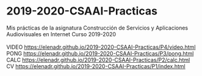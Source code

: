 # 2019-2020-CSAAI-Practicas
Mis prácticas de la asignatura Construcción de Servicios y Aplicaciones Audiovisuales en Internet
Curso 2019-2020  
<br>
VIDEO https://elenadr.github.io/2019-2020-CSAAI-Practicas/P4/video.html
<br>
PONG https://elenadr.github.io/2019-2020-CSAAI-Practicas/P3/pong.html
<br>
CALC https://elenadr.github.io/2019-2020-CSAAI-Practicas/P2/calc.html
<br>
CV https://elenadr.github.io/2019-2020-CSAAI-Practicas/P1/index.html
